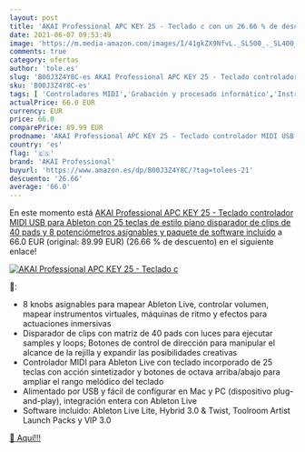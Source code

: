 ```yaml
---
layout: post
title: 'AKAI Professional APC KEY 25 - Teclado c con un 26.66 % de descuento'
date: 2021-06-07 09:53:49
image: 'https://m.media-amazon.com/images/I/41gkZX9NfvL._SL500_._SL400_.jpg'
comments: true
category: ofertas
author: 'tole.es'
slug: 'B00J3Z4Y8C-es AKAI Professional APC KEY 25 - Teclado controlador MIDI...'
sku: 'B00J3Z4Y8C-es'
tags: [ 'Controladores MIDI','Grabación y procesado informático','Instrumentos musicales','akai professional','teclado', ]
actualPrice: 66.0 EUR
currency: EUR
price: 66.0
comparePrice: 89.99 EUR
prodname: 'AKAI Professional APC KEY 25 - Teclado controlador MIDI USB para Ableton con 25 teclas de estilo piano  disparador de clips de 40 pads y 8 potenciómetros asignables y paquete de software incluido'
country: 'es'
flag: '🇪🇸'
brand: 'AKAI Professional'
buyurl: 'https://www.amazon.es/dp/B00J3Z4Y8C/?tag=tolees-21'
descuento: '26.66'
average: '66.0'
---
```


En este momento está [AKAI Professional APC KEY 25 - Teclado controlador MIDI USB para Ableton con 25 teclas de estilo piano  disparador de clips de 40 pads y 8 potenciómetros asignables y paquete de software incluido](https://www.amazon.es/dp/B00J3Z4Y8C/?tag=tolees-21) a 66.0 EUR (original: 89.99 EUR) (26.66 %  de descuento) en el siguiente enlace!

[![AKAI Professional APC KEY 25 - Teclado c](https://m.media-amazon.com/images/I/41gkZX9NfvL._SL500_._SL400_.jpg)](https://www.amazon.es/dp/B00J3Z4Y8C/?tag=tolees-21)

🔎:

- 8 knobs asignables para mapear Ableton Live, controlar volumen, mapear instrumentos virtuales, máquinas de ritmo y efectos para actuaciones inmersivas
- Disparador de clips con matriz de 40 pads con luces para ejecutar samples y loops; Botones de control de dirección para manipular el alcance de la rejilla y expandir las posibilidades creativas
- Controlador MIDI para Ableton Live con teclado incorporado de 25 teclas con acción sintetizador y botones de octava arriba/abajo para ampliar el rango melódico del teclado
- Alimentado por USB y fácil de configurar en Mac y PC (dispositivo plug-and-play), integración entera con Ableton Live
- Software incluido: Ableton Live Lite, Hybrid 3.0 & Twist, Toolroom Artist Launch Packs y VIP 3.0

[🛒 Aquí!!!](https://www.amazon.es/dp/B00J3Z4Y8C/?tag=tolees-21)

